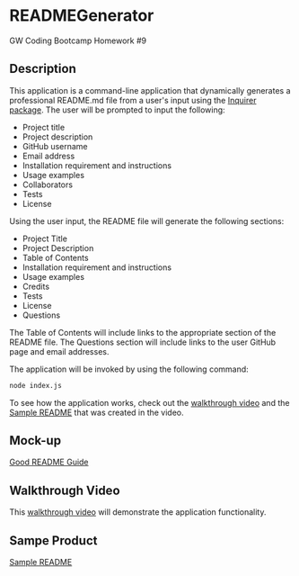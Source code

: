 # READMEGenerator
GW Coding Bootcamp Homework #9

## Description 
This application is a command-line application that dynamically generates a professional README.md file from a user's input using the [Inquirer package](https://www.npmjs.com/package/inquirer). The user will be prompted to input the following: 
* Project title
* Project description
* GitHub username
* Email address
* Installation requirement and instructions
* Usage examples
* Collaborators
* Tests
* License

Using the user input, the README file will generate the following sections: 
* Project Title
* Project Description
* Table of Contents
* Installation requirement and instructions
* Usage examples
* Credits
* Tests
* License
* Questions 

The Table of Contents will include links to the appropriate section of the README file. The Questions section will include links to the user GitHub page and email addresses. 

The application will be invoked by using the following command: 
```bash
node index.js
```

To see how the application works, check out the [walkthrough video](https://drive.google.com/file/d/1zr_kH5t5gHXyEEIpyxxj-9invcP2Zdyw/view?usp=sharing) and the [Sample README](sampleREADME.md) that was created in the video.

## Mock-up
[Good README Guide](https://gw.bootcampcontent.com/GW-Coding-Boot-Camp/gwu-arl-fsf-pt-10-2020-u-c/-/blob/master/01-HTML-Git-CSS/04-Important/Good-README-Guide/README.md)

## Walkthrough Video
This [walkthrough video](https://drive.google.com/file/d/1zr_kH5t5gHXyEEIpyxxj-9invcP2Zdyw/view?usp=sharing) will demonstrate the application functionality. 

## Sampe Product
[Sample README](sampleREADME.md)

